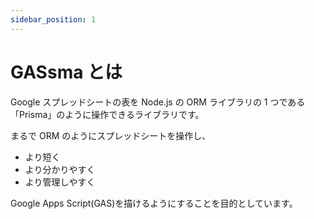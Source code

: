 ```yaml
---
sidebar_position: 1
---
```


# GASsma とは

Google スプレッドシートの表を Node.js の ORM ライブラリの 1 つである「Prisma」のように操作できるライブラリです。

まるで ORM のようにスプレッドシートを操作し、

- より短く
- より分かりやすく
- より管理しやすく

Google Apps Script(GAS)を描けるようにすることを目的としています。
